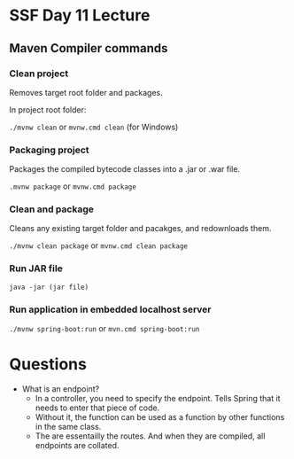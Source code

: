 # SSF Day 11 Lecture

## Maven Compiler commands
### Clean project
Removes target root folder and packages. 

In project root folder:

`./mvnw clean` or `mvnw.cmd clean` (for Windows)


### Packaging project
Packages the compiled bytecode classes into a .jar or .war file. 

`.mvnw package` or `mvnw.cmd package`


### Clean and package
Cleans any existing target folder and pacakges, and redownloads them. 

`./mvnw clean package` or `mvnw.cmd clean package`


### Run JAR file
`java -jar (jar file)`


### Run application in embedded localhost server
`./mvnw spring-boot:run` or `mvn.cmd spring-boot:run`


# Questions
- What is an endpoint?
    - In a controller, you need to specify the endpoint. Tells Spring that it needs to enter that piece of code. 
    - Without it, the function can be used as a function by other functions in the same class.
    - The are essentailly the routes. And when they are compiled, all endpoints are collated. 